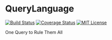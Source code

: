 QueryLanguage
=============

[![Build Status](https://travis-ci.org/anorgan/QueryLanguage.svg?branch=master)](https://travis-ci.org/anorgan/QueryLanguage)
[![Coverage Status](https://coveralls.io/repos/anorgan/QueryLanguage/badge.svg?branch=master)](https://coveralls.io/r/anorgan/QueryLanguage?branch=master)
[![MIT License](https://img.shields.io/badge/license-MIT-brightgreen.svg)](https://github.com/anorgan/QueryLanguage/blob/master/LICENSE)

One Query to Rule Them All
